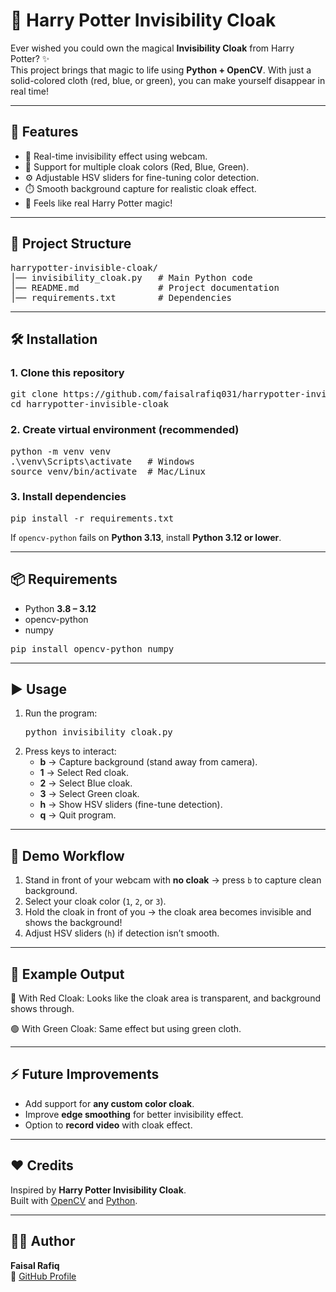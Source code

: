 <h1>🧥 Harry Potter Invisibility Cloak</h1>

<p>
Ever wished you could own the magical <b>Invisibility Cloak</b> from Harry Potter? ✨<br>
This project brings that magic to life using <b>Python + OpenCV</b>. 
With just a solid-colored cloth (red, blue, or green), you can make yourself disappear in real time!
</p>

<hr>

<h2>🚀 Features</h2>
<ul>
  <li>🎥 Real-time invisibility effect using webcam.</li>
  <li>🎨 Support for multiple cloak colors (Red, Blue, Green).</li>
  <li>⚙️ Adjustable HSV sliders for fine-tuning color detection.</li>
  <li>⏱️ Smooth background capture for realistic cloak effect.</li>
  <li>🎥 Feels like real Harry Potter magic!</li>
</ul>

<hr>

<h2>📂 Project Structure</h2>
<pre>
harrypotter-invisible-cloak/
│── invisibility_cloak.py   # Main Python code
│── README.md               # Project documentation
│── requirements.txt        # Dependencies
</pre>

<hr>

<h2>🛠️ Installation</h2>

<h3>1. Clone this repository</h3>
<pre>
git clone https://github.com/faisalrafiq031/harrypotter-invisible-cloak.git
cd harrypotter-invisible-cloak
</pre>

<h3>2. Create virtual environment (recommended)</h3>
<pre>
python -m venv venv
.\venv\Scripts\activate   # Windows
source venv/bin/activate  # Mac/Linux
</pre>

<h3>3. Install dependencies</h3>
<pre>
pip install -r requirements.txt
</pre>

<p>
If <code>opencv-python</code> fails on <b>Python 3.13</b>, install <b>Python 3.12 or lower</b>.
</p>

<hr>

<h2>📦 Requirements</h2>
<ul>
  <li>Python <b>3.8 – 3.12</b></li>
  <li>opencv-python</li>
  <li>numpy</li>
</ul>

<pre>
pip install opencv-python numpy
</pre>

<hr>

<h2>▶️ Usage</h2>
<ol>
  <li>Run the program:
    <pre>python invisibility_cloak.py</pre>
  </li>
  <li>Press keys to interact:
    <ul>
      <li><b>b</b> → Capture background (stand away from camera).</li>
      <li><b>1</b> → Select Red cloak.</li>
      <li><b>2</b> → Select Blue cloak.</li>
      <li><b>3</b> → Select Green cloak.</li>
      <li><b>h</b> → Show HSV sliders (fine-tune detection).</li>
      <li><b>q</b> → Quit program.</li>
    </ul>
  </li>
</ol>

<hr>

<h2>🧪 Demo Workflow</h2>
<ol>
  <li>Stand in front of your webcam with <b>no cloak</b> → press <code>b</code> to capture clean background.</li>
  <li>Select your cloak color (<code>1</code>, <code>2</code>, or <code>3</code>).</li>
  <li>Hold the cloak in front of you → the cloak area becomes invisible and shows the background!</li>
  <li>Adjust HSV sliders (<code>h</code>) if detection isn’t smooth.</li>
</ol>

<hr>

<h2>📸 Example Output</h2>
<p>🔴 With Red Cloak: Looks like the cloak area is transparent, and background shows through.</p>
<p>🟢 With Green Cloak: Same effect but using green cloth.</p>

<hr>

<h2>⚡ Future Improvements</h2>
<ul>
  <li>Add support for <b>any custom color cloak</b>.</li>
  <li>Improve <b>edge smoothing</b> for better invisibility effect.</li>
  <li>Option to <b>record video</b> with cloak effect.</li>
</ul>

<hr>

<h2>❤️ Credits</h2>
<p>
Inspired by <b>Harry Potter Invisibility Cloak</b>.<br>
Built with <a href="https://opencv.org/" target="_blank">OpenCV</a> and 
<a href="https://www.python.org/" target="_blank">Python</a>.
</p>

<hr>

<h2>👨‍💻 Author</h2>
<p>
<b>Faisal Rafiq</b><br>
🔗 <a href="https://github.com/faisalrafiq031" target="_blank">GitHub Profile</a>
</p>
